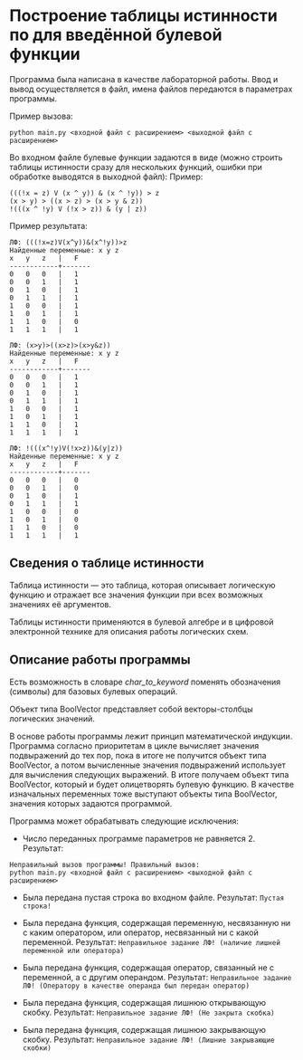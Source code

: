 # Построение таблицы истинности по для введённой булевой функции
Программа была написана в качестве лабораторной работы. Ввод и вывод осуществляется в файл, имена файлов 
передаются в параметрах программы.


Пример вызова:
```
python main.py <входной файл с расширением> <выходной файл с расширением>
```


Во входном файле булевые функции задаются в виде (можно строить таблицы истинности сразу для нескольких функций,
ошибки при обработке выводятся в выходной файл):
Пример:
```
(((!x = z) V (x ^ y)) & (x ^ !y)) > z
(x > y) > ((x > z) > (x > y & z))
!(((x ^ !y) V (!x > z)) & (y | z))
```

Пример результата:
```
ЛФ: (((!x=z)V(x^y))&(x^!y))>z
Найденные переменные: x y z
x	y	z	|	F
------------+-------
0	0	0	|	1
0	0	1	|	1
0	1	0	|	1
0	1	1	|	1
1	0	0	|	1
1	0	1	|	1
1	1	0	|	0
1	1	1	|	1

ЛФ: (x>y)>((x>z)>(x>y&z))
Найденные переменные: x y z
x	y	z	|	F
------------+-------
0	0	0	|	1
0	0	1	|	1
0	1	0	|	1
0	1	1	|	1
1	0	0	|	1
1	0	1	|	1
1	1	0	|	1
1	1	1	|	1

ЛФ: !(((x^!y)V(!x>z))&(y|z))
Найденные переменные: x y z
x	y	z	|	F
------------+-------
0	0	0	|	0
0	0	1	|	0
0	1	0	|	1
0	1	1	|	1
1	0	0	|	0
1	0	1	|	0
1	1	0	|	0
1	1	1	|	1
```

## Сведения о таблице истинности
Таблица истинности — это таблица, которая описывает логическую функцию и отражает все 
значения функции при всех возможных значениях её аргументов.


Таблицы истинности применяются в булевой алгебре и в цифровой электронной технике для описания работы логических схем.

## Описание работы программы
Есть возможность в словаре *char_to_keyword* поменять обозначения (символы) для базовых булевых операций.


Объект типа BoolVector представляет собой векторы-столбцы логических значений.


В основе работы программы лежит принцип математической индукции. Программа согласно приоритетам в цикле вычисляет 
значения подвыражений до тех пор, пока в итоге не получится объект типа BoolVector, а потом вычисленные значения
подвыражений использует для вычисления следующих выражений. В итоге получаем объект типа BoolVector, который и будет
олицетворять булевую функцию. В качестве изначальных переменных тоже выступают объекты типа BoolVector, значения
которых задаются программой.


Программа может обрабатывать следующие исключения:
- Число переданных программе параметров не равняется 2. 
Результат:
```
Неправильный вызов программы! Правильный вызов:
python main.py <входной файл с расширением> <выходной файл с расширением>
```

- Была передана пустая строка во входном файле.
Результат: ```Пустая строка!```

- Была передана функция, содержащая переменную, несвязанную ни с каким оператором, или оператор, несвязанный ни с какой переменной. 
Результат: ```Неправильное задание ЛФ! (наличие лишней переменной или оператора)```

- Была передана функция, содержащая оператор, связанный не с переменной, а с другим операндом. 
Результат: ```Неправильное задание ЛФ! (Оператору в качестве операнда был передан оператор)```

- Была передана функция, содержащая лишнюю открывающую скобку. 
Результат: ```Неправильное задание ЛФ! (Не закрыта скобка)```

- Была передана функция, содержащая лишнюю закрывающую скобку. 
Результат: ```Неправильное задание ЛФ! (Лишние закрывающие скобки)```

